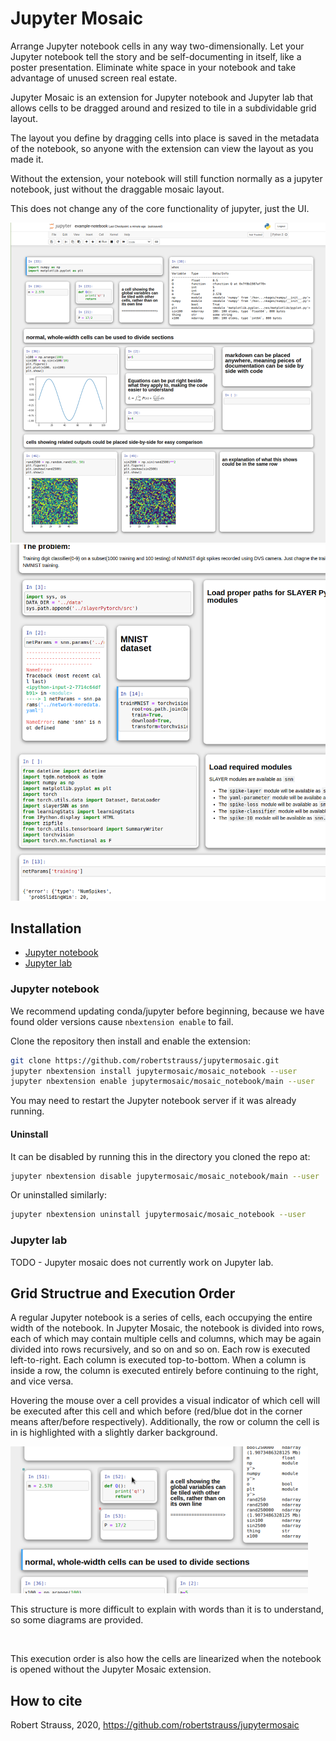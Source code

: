 # Jupyter Mosaic

Arrange Jupyter notebook cells in any way two-dimensionally.
Let your Jupyter notebook tell the story and be self-documenting in itself, like a poster presentation.
Eliminate white space in your notebook and take advantage of unused screen real estate.

Jupyter Mosaic is an extension for Jupyter notebook and Jupyter lab that allows cells to be dragged around and resized to tile in a subdividable grid layout.

The layout you define by dragging cells into place is saved in the metadata of the notebook, so anyone with the extension can view the layout as you made it.

Without the extension, your notebook will still function normally as a jupyter notebook, just without the draggable mosaic layout. 

This does not change any of the core functionality of jupyter, just the UI.


<img src="./screenshots/screen3.png" />
<img src="./screenshots/screen2.png" />

## Installation
 * [Jupyter notebook](#jupyter-notebook)
 * [Jupyter lab](#jupyter-lab)

### Jupyter notebook

We recommend updating conda/jupyter before beginning, because we have found older versions cause `nbextension enable` to fail.

Clone the repository then install and enable the extension:
```bash
git clone https://github.com/robertstrauss/jupytermosaic.git
jupyter nbextension install jupytermosaic/mosaic_notebook --user
jupyter nbextension enable jupytermosaic/mosaic_notebook/main --user
```
You may need to restart the Jupyter notebook server if it was already running.

#### Uninstall

It can be disabled by running this in the directory you cloned the repo at:
```bash
jupyter nbextension disable jupytermosaic/mosaic_notebook/main --user
```
Or uninstalled similarly:
```bash
jupyter nbextension uninstall jupytermosaic/mosaic_notebook --user
```

### Jupyter lab
TODO - Jupyter mosaic does not currently work on Jupyter lab.



## Grid Structrue and Execution Order
A regular Jupyter notebook is a series of cells, each occupying the entire width of the notebook.
In Jupyter Mosaic, the notebook is divided into rows, each of which may contain multiple cells and columns, which may be again divided into rows recursively, and so on and so on.
Each row is executed left-to-right. Each column is executed top-to-bottom.
When a column is inside a row, the column is executed entirely before continuing to the right, and vice versa.

Hovering the mouse over a cell provides a visual indicator of which cell will be executed after this cell and which before (red/blue dot in the corner means after/before respectively). Additionally, the row or column the cell is in is highlighted with a slightly darker background.

<img src="screenshots/executionindicators.png" />

This structure is more difficult to explain with words than it is to understand, so some diagrams are provided.

<img/>

This execution order is also how the cells are linearized when the notebook is opened without the Jupyter Mosaic extension.


## How to cite
Robert Strauss, 2020, https://github.com/robertstrauss/jupytermosaic
